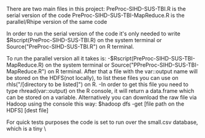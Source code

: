 There are two main files in this project:
PreProc-SIHD-SUS-TBI.R is the serial version of the code
PreProc-SIHD-SUS-TBI-MapReduce.R is the parallel/Rhipe version of the same code

In order to run the serial version of the code it's only needed to write
$Rscript(PreProc-SIHD-SUS-TBI.R) on the system terminal or Source("PreProc-SIHD-SUS-TBI.R") on R terminal.

To run the parallel version all it takes is:
-$Rscript(PreProc-SIHD-SUS-TBI-MapReduce.R) on the system terminal or Source("PPreProc-SIHD-SUS-TBI-MapReduce.R") on R terminal.
After that a file with the var::output name will be stored on the HDFS(not locally), to list these files you can use on rhls("/[directory to be listed]") on R.
-In order to get this file you need to type rhread(var::output) on the R console, it will return a data.frame which can be stored on a variable. Alternatively you can download the raw file via Hadoop using the console this way:
$hadoop dfs -get [file path on the HDFS] [dest file]


For quick tests purposes the code is set to run over the small.csv database, which is a tiny \


